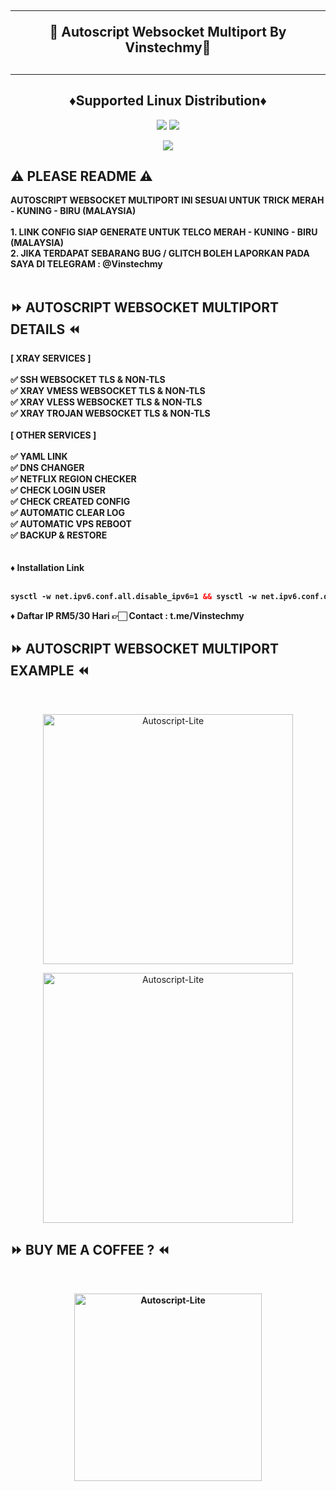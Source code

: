 <!DOCTYPE html>
<h2 align="center">
<hr>
🚀 Autoscript Websocket Multiport By Vinstechmy🚀
<h2><hr>
  
<h2 align="center"> ♦️Supported Linux Distribution♦️</h2>
</p>
<p align="center"><img src="https://img.shields.io/static/v1?style=for-the-badge&logo=debian&label=Debian%2010&message=Buster&color=blue"> <img src="https://img.shields.io/static/v1?style=for-the-badge&logo=debian&label=Debian%2011&message=Bullseye&color=blue"></p>
<p align="center"><img src="https://img.shields.io/badge/Service-Multiport (XRAY)-orange"></p>

## ⚠️ PLEASE README ⚠️
<b>
 AUTOSCRIPT WEBSOCKET MULTIPORT INI SESUAI UNTUK TRICK MERAH - KUNING - BIRU (MALAYSIA) <br>
 <br>
 1. LINK CONFIG SIAP GENERATE UNTUK TELCO MERAH - KUNING - BIRU (MALAYSIA) <br>
 2. JIKA TERDAPAT SEBARANG BUG / GLITCH BOLEH LAPORKAN PADA SAYA DI TELEGRAM : @Vinstechmy <br>
<br>
</b>
  
## ⏩ AUTOSCRIPT WEBSOCKET MULTIPORT DETAILS ⏪
<b>
[ XRAY SERVICES ] <br>
<br>
✅ SSH WEBSOCKET TLS & NON-TLS <br>
✅ XRAY VMESS WEBSOCKET TLS & NON-TLS <br>
✅ XRAY VLESS WEBSOCKET TLS & NON-TLS <br>
✅ XRAY TROJAN WEBSOCKET TLS & NON-TLS <br>
<br>
[ OTHER SERVICES ] <br>
<br>
✅ YAML LINK <br>
✅ DNS CHANGER <br>
✅ NETFLIX REGION CHECKER <br>
✅ CHECK LOGIN USER <br>
✅ CHECK CREATED CONFIG <br>
✅ AUTOMATIC CLEAR LOG <br>
✅ AUTOMATIC VPS REBOOT <br>
✅ BACKUP & RESTORE <br>
<br>
<br>
♦️ Installation Link<br>
<br>

  ```html
sysctl -w net.ipv6.conf.all.disable_ipv6=1 && sysctl -w net.ipv6.conf.default.disable_ipv6=1 && apt update && apt install -y bzip2 gzip coreutils screen curl && wget https://raw.githubusercontent.com/vinstechmy/SSH-XRAY-Websocket-Multiport/main/V1/setup-lite.sh && chmod +x setup-lite.sh && screen -S setup-lite ./setup-lite.sh
  ```
  
♦️ Daftar IP RM5/30 Hari 👉🏻 Contact : t.me/Vinstechmy <br> 

</b>

## ⏩ AUTOSCRIPT WEBSOCKET MULTIPORT EXAMPLE ⏪
<b>
</b>
<br>

</b>
<p align="center">
<img src="https://user-images.githubusercontent.com/82468311/191023980-3f927f10-11e4-48c5-afd9-e6018b3ffde6.png" width="400" title="Autoscript-Lite">
</p>

</b>
<p align="center">
<img src="https://user-images.githubusercontent.com/82468311/191024199-5c324236-54d1-458a-8920-9f03621d1e10.png" width="400" title="Autoscript-Lite">
</p>

## ⏩ BUY ME A COFFEE ? ⏪
<b>
<br>
<p align="center">
<img src="https://user-images.githubusercontent.com/82468311/189573622-9b165a67-4ae7-4354-bd8d-5fad54c266fa.JPG" width="300" title="Autoscript-Lite">
<b>
